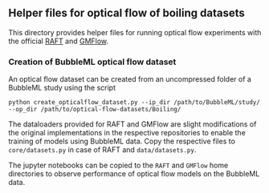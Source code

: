 ## Helper files for optical flow of boiling datasets

This directory provides helper files for running optical flow experiments with the official [RAFT](https://github.com/princeton-vl/RAFT) and [GMFlow](https://github.com/haofeixu/gmflow).

### Creation of BubbleML optical flow dataset
An optical flow dataset can be created from an uncompressed folder of a BubbleML study using the script
```console
python create_opticalflow_dataset.py --ip_dir /path/to/BubbleML/study/ --op_dir /path/to/optical-flow-datasets/Boiling/
```

The dataloaders provided for RAFT and GMFlow are slight modifications of the original implementations in the respective repositories to enable the training of models using BubbleML data. Copy the respective files to `core/datasets.py` in case of RAFT and `data/datasets.py`.

The jupyter notebooks can be copied to the `RAFT` and `GMFlow` home directories to observe performance of optical flow models on the BubbleML data.
